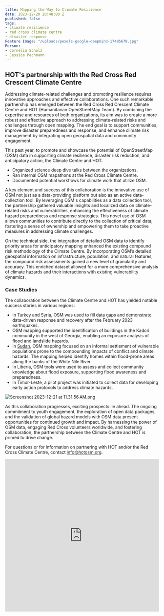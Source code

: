 ```yaml
---
title: Mapping the Way to Climate Resilience
date: 2023-12-20 20:48:00 Z
published: false
tags:
- climate resilience
- red cross climate centre
- disaster response
Feature Image: "/uploads/pexels-google-deepmind-17485678.jpg"
Person:
- Cornelia Scholz
- Jessica Pechmann
---
```


## HOT's partnership with the Red Cross Red Crescent Climate Centre

Addressing climate-related challenges and promoting resilience requires innovative approaches and effective collaborations. One such remarkable partnership has emerged between the Red Cross Red Crescent Climate Centre and HOT (Humanitarian OpenStreetMap Team). By combining the expertise and resources of both organizations, its aim was to create a more robust and effective approach to addressing climate-related risks and challenges through open mapping. The end goal is to support communities, improve disaster preparedness and response, and enhance climate risk management by integrating open geospatial data and community engagement. 

This past year, to promote and showcase the potential of OpenStreetMap (OSM) data in supporting climate resilience, disaster risk reduction, and anticipatory action, the Climate Centre and HOT:
* Organized science deep dive talks between the organizations.
* Ran internal OSM mapathons at the Red Cross Climate Centre. 
* Documented potential workflows for climate work that utilize OSM.

A key element and success of this collaboration is the innovative use of OSM not just as a data-providing platform but also as an active data-collection tool. By leveraging OSM's capabilities as a data collection tool, the partnership gathered valuable insights and localized data on climate-related risks and vulnerabilities, enhancing the effectiveness of climate hazard preparedness and response strategies. This novel use of OSM allows communities to contribute directly to the collection of critical data, fostering a sense of ownership and empowering them to take proactive measures in addressing climate challenges. 

On the technical side, the integration of detailed OSM data to identify priority areas for anticipatory mapping enhanced the existing compound risk methodology of the Climate Centre. By incorporating OSM’s detailed geospatial information on infrastructure, population, and natural features, the compound risk assessments gained a new level of granularity and accuracy. This enriched dataset allowed for a more comprehensive analysis of climate hazards and their interactions with existing vulnerability dynamics.

### Case Studies

The collaboration between the Climate Centre and HOT has yielded notable success stories in various regions:
* In [Turkey and Syria](https://arcg.is/1aueK10), OSM was used to fill data gaps and demonstrate data-driven response and recovery after the February 2023 earthquakes. 
* OSM mapping supported the identification of buildings in the Kadori community in the west of Georgia, enabling an exposure analysis of flood and landslide hazards. 
* In [Sudan](https://storymaps.arcgis.com/stories/2f1a015682a148adb0bc07db4426d88b), OSM mapping focused on an informal settlement of vulnerable populations prone to the compounding impacts of conflict and climate hazards. The mapping helped identify homes within flood-prone areas along the banks of the White Nile River. 
* In Liberia, OSM tools were used to assess and collect community knowledge about flood exposure, supporting flood awareness and preparedness. 
* In Timor-Leste, a pilot project was initiated to collect data for developing early action protocols to address climate hazards. 

![Screenshot 2023-12-21 at 11.31.56 AM.png](/uploads/Screenshot%202023-12-21%20at%2011.31.56%E2%80%AFAM.png)

As this collaboration progresses, exciting prospects lie ahead. The ongoing commitment to youth engagement, the exploration of open data packages, and the validation of global hazard models with OSM data present opportunities for continued growth and impact. By harnessing the power of OSM data, engaging Red Cross volunteers worldwide, and fostering collaboration, the partnership between the Climate Centre and HOT is primed to drive change. 

For questions or for information on partnering with HOT and/or the Red Cross Climate Centre, contact [info@hotosm.org](info@hotosm.org). 

<iframe src="https://storymaps.arcgis.com/stories/d86ffbde8db449c2bc1471fde1ba2157?cover=false" width="100%" height="500px" frameborder="0" allowfullscreen allow="geolocation"></iframe>
